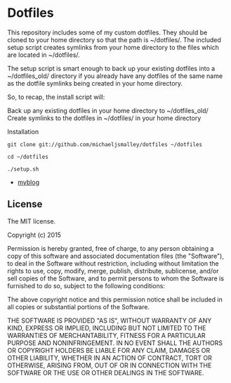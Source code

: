 # Dotfiles
This repository includes some of my custom dotfiles. They should be cloned to your home directory so that the path is ~/dotfiles/. 
The included setup script creates symlinks from your home directory to the files which are located in ~/dotfiles/.

The setup script is smart enough to back up your existing dotfiles into a ~/dotfiles_old/ directory 
if you already have any dotfiles of the same name as the dotfile symlinks being created in your home directory.

So, to recap, the install script will:

Back up any existing dotfiles in your home directory to ~/dotfiles_old/
Create symlinks to the dotfiles in ~/dotfiles/ in your home directory

Installation
```
git clone git://github.com/michaeljsmalley/dotfiles ~/dotfiles
```
```
cd ~/dotfiles
```
```
./setup.sh
```

* [myblog](https://lovelinux.me)

## License

The MIT license.

Copyright (c) 2015

Permission is hereby granted, free of charge, to any person obtaining a copy of this software and associated documentation 
files (the "Software"), to deal in the Software without restriction, including without limitation the rights to use, copy, modify, merge, publish, distribute, sublicense, and/or sell copies of the Software, and to permit persons to whom the Software is furnished to do so, subject to the following conditions:

The above copyright notice and this permission notice shall be included in all copies or substantial portions of the Software.

THE SOFTWARE IS PROVIDED "AS IS", WITHOUT WARRANTY OF ANY KIND, EXPRESS OR IMPLIED, INCLUDING BUT NOT LIMITED TO THE WARRANTIES 
OF MERCHANTABILITY, FITNESS FOR A PARTICULAR PURPOSE AND NONINFRINGEMENT. IN NO EVENT SHALL THE AUTHORS OR COPYRIGHT HOLDERS 
BE LIABLE FOR ANY CLAIM, DAMAGES OR OTHER LIABILITY, WHETHER IN AN ACTION OF CONTRACT, TORT OR OTHERWISE, ARISING FROM,
OUT OF OR IN CONNECTION WITH THE SOFTWARE OR THE USE OR OTHER DEALINGS IN THE SOFTWARE.
